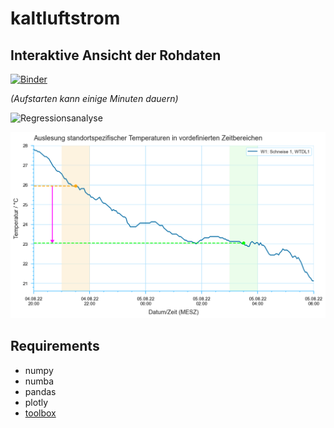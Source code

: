 # kaltluftstrom

## Interaktive Ansicht der Rohdaten

[![Binder](https://mybinder.org/badge_logo.svg)](https://link.janjo.ch/explore-kaltluft)

*(Aufstarten kann einige Minuten dauern)*


![Regressionsanalyse](html_graphics_230915/W1-5_W7/Abkühlung-der-Standorte-W1-W5-Sommer-2022_Sommer-2023.png)

![Standortspezifische Temperaturen](graphics_report/Auslesung_standortspezifischer_Temperaturen_in_vordefinierten_Zeitbereichen_W1_size-10-6.png)

## Requirements

* numpy
* numba
* pandas
* plotly
* [toolbox](https://l.janjo.ch/tb)
